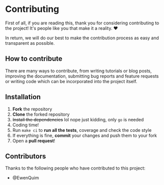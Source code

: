 # Contributing

First of all, if you are reading this, thank you for considering contributing to the project! It's people like you that make it a reality. ❤️

In return, we will do our best to make the contribution process as easy and transparent as possible.

## How to contribute

There are many ways to contribute, from writing tutorials or blog posts, improving the documentation, submitting bug reports and feature requests or writing code which can be incorporated into the project itself.

## Installation

1. **Fork** the repository
2. **Clone** the forked repository
3. ~~Install the dependencies~~ lol nope just kidding, only `go` is needed
4. Coding time!
5. Run `make ci` to **run all the tests**, coverage and check the code style
6. If everything is fine, **commit** your changes and push them to your fork
7. Open a **pull request**!

## Contributors

Thanks to the following people who have contributed to this project:

- @EwenQuim
